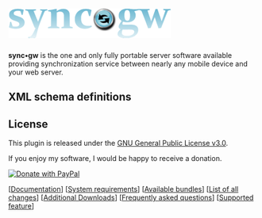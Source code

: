 # ![picture logo](https://github.com/syncgw/gui-bundle/blob/master/assets/syncgw.png "sync•gw") #
 
**sync•gw** is the one and only fully portable server software available providing synchronization service between nearly any mobile device and your web server.

## XML schema definitions ##

## License ##
This plugin is released under the [GNU General Public License v3.0](./LICENSE).

If you enjoy my software, I would be happy to receive a donation.

<a href="https://www.paypal.com/donate/?hosted_button_id=DS6VK49NAFHEQ" target="_blank" rel="noopener">
  <img src="https://www.paypalobjects.com/en_US/DK/i/btn/btn_donateCC_LG.gif" alt="Donate with PayPal"/>
</a>


[[Documentation](https://github.com/syncgw/doc-bundle/blob/master/README.md)]
[[System requirements](https://github.com/syncgw/doc-bundle/blob/master/PreReqs.md)] 
[[Available bundles](https://github.com/syncgw/doc-bundle/blob/master/Packages.md)] 
[[List of all changes](https://github.com/syncgw/doc-bundle/blob/master/Changes.md)] 
[[Additional Downloads](https://github.com/syncgw/doc-bundle/blob/master/Downloads.md)] 
[[Frequently asked questions](https://github.com/syncgw/doc-bundle/blob/master/FAQ.md)] 
[[Supported feature](https://github.com/syncgw/doc-bundle/blob/master/Features.md)]
